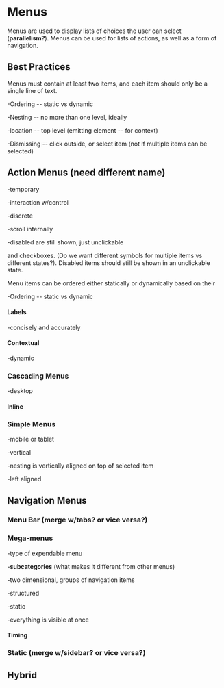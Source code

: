 # Menus

Menus are used to display lists of choices the user can select \(**parallelism?**\). Menus can be used for lists of actions, as well as a form of navigation.

## Best Practices

Menus must contain at least two items, and each item should only be a single line of text. 

-Ordering -- static vs dynamic

-Nesting -- no more than one level, ideally

-location -- top level \(emitting element -- for context\)

-Dismissing -- click outside, or select item \(not if multiple items can be selected\)

## Action Menus \(need different name\)

-temporary

-interaction w/control

-discrete

-scroll internally

-disabled are still shown, just unclickable

and checkboxes. \(Do we want different symbols for multiple items vs different states?\). Disabled items should still be shown in an unclickable state.



Menu items can be ordered either statically or dynamically based on their 

-Ordering -- static vs dynamic

#### Labels

-concisely and accurately

#### Contextual

-dynamic

### Cascading Menus

-desktop

#### Inline

### Simple Menus

-mobile or tablet

-vertical

-nesting is vertically aligned on top of selected item

-left aligned

## Navigation Menus

### Menu Bar \(merge w/tabs? or vice versa?\)

### Mega-menus

-type of expendable menu

-**subcategories** \(what makes it different from other menus\)

-two dimensional, groups of navigation items

-structured

-static

-everything is visible at once

#### Timing

### Static \(merge w/sidebar? or vice versa?\)

## Hybrid



